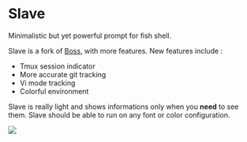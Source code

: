 # Slave

Minimalistic but yet powerful prompt for fish shell.

Slave is a fork of [Boss](https://github.com/fisherman/boss), with more
features. New features include :

  * Tmux session indicator
  * More accurate git tracking
  * Vi mode tracking
  * Colorful environment

Slave is really light and shows informations only when you **need** to see
them. Slave should be able to run on any font or color configuration.

<a href="https://asciinema.org/a/132307" target="_blank">
<img src="https://asciinema.org/a/132307.png" /></a>
